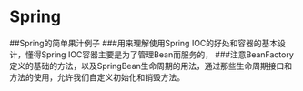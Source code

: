 # Spring
##Spring的简单果汁例子
###用来理解使用Spring IOC的好处和容器的基本设计，懂得Spring IOC容器主要是为了管理Bean而服务的，
###注意BeanFactory定义的基础的方法，以及SpringBean生命周期的用法，通过那些生命周期接口和方法的使用，允许我们自定义初始化和销毁方法。
